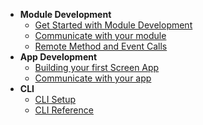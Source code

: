 <!-- * [Home](/) -->
* **Module Development**
  * [Get Started with Module Development](/module-development/readme.md)
  * [Communicate with your module](/module-development/communication.md)
  * [Remote Method and Event Calls](/module-development/remote-events.md)
* **App Development**
  * [Building your first Screen App](/app-development/building-your-first-screen-app.md)
  * [Communicate with your app](/app-development/communication.md)
* **CLI**
  * [CLI Setup](cli/setup.md)
  * [CLI Reference](/cli/reference.md)